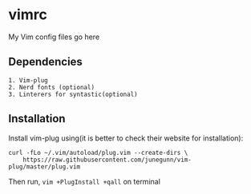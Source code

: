 # vimrc
My Vim config files go here

## Dependencies
	1. Vim-plug
	2. Nerd fonts (optional)
	3. Linterers for syntastic(optional)

## Installation

Install vim-plug using(it is better to check their website for installation):
```
curl -fLo ~/.vim/autoload/plug.vim --create-dirs \
    https://raw.githubusercontent.com/junegunn/vim-plug/master/plug.vim
```

Then run, `vim +PlugInstall +qall` on terminal
